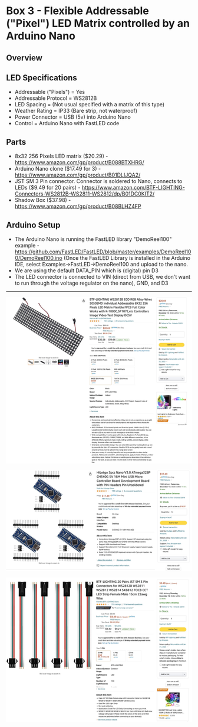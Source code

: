 # Box 3 - Flexible Addressable ("Pixel") LED Matrix controlled by an Arduino Nano

## Overview


## LED Specifications
* Addressable ("Pixels") = Yes
* Addressable Protocol = WS2812B
* LED Spacing = (Not usual specified with a matrix of this type)
* Weather Rating = IP33 (Bare strip, not waterproof)
* Power Connector = USB (5v) into Arduino Nano
* Control = Arduino Nano with FastLED code

## Parts
* 8x32 256 Pixels LED matrix ($20.29) - https://www.amazon.com/gp/product/B088BTXHRG/
* Arduino Nano clone ($17.49 for 3) - https://www.amazon.com/gp/product/B01DLIJQA2/
* JST SM 3 Pin connector. Connector is soldered to Nano, connects to LEDs ($9.49 for 20 pairs) - https://www.amazon.com/BTF-LIGHTING-Connectors-WS2812B-WS2811-WS2812/dp/B01DC0KIT2/
* Shadow Box ($37.98) - https://www.amazon.com/gp/product/B08BLHZ4FP

## Arduino Setup
* The Arduino Nano is running the FastLED library "DemoReel100" example - https://github.com/FastLED/FastLED/blob/master/examples/DemoReel100/DemoReel100.ino (Once the FastLED Library is installed in the Arduino IDE, select Examples->FastLED->DemoReel100 and upload to the nano.
* We are using the default DATA_PIN which is (digital) pin D3
* The LED connector is connected to VIN (direct from USB, we don't want to run through the voltage regulator on the nano), GND, and D3

---

![LED product listing on Amazon](https://raw.githubusercontent.com/makerfx/light-boxes/main/images/box3-led-matrix-amazon.jpg)


![Arduino Nano clones product listing on Amazon](https://raw.githubusercontent.com/makerfx/light-boxes/main/images/arduino-nano-clones-amazon.jpg)



![JST SM Connector product listing on Amazon](https://raw.githubusercontent.com/makerfx/light-boxes/main/images/jst-sm-3pin-led-connectors.jpg)
